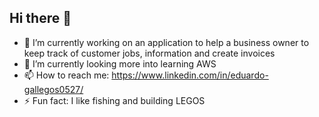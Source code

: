 ## Hi there 👋


- 🔭 I’m currently working on an application to help a business owner to keep track of customer jobs, information and create invoices
- 🌱 I’m currently looking more into learning AWS
- 📫 How to reach me: https://www.linkedin.com/in/eduardo-gallegos0527/ 
- ⚡ Fun fact: I like fishing and building LEGOS 

